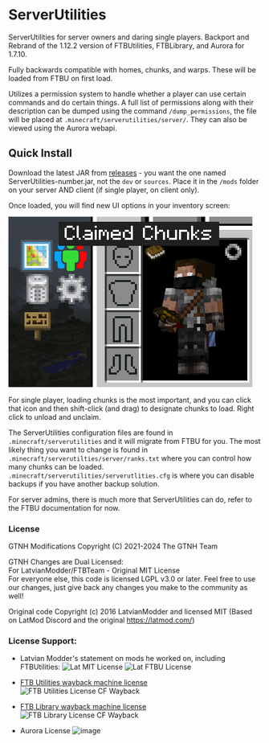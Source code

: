 ServerUtilities
===============
ServerUtilities for server owners and daring single players. Backport and Rebrand of the 1.12.2 version of FTBUtilities, FTBLibrary, and Aurora for 1.7.10.

Fully backwards compatible with homes, chunks, and warps. These will be loaded from FTBU on first load.

Utilizes a permission system to handle whether a player can use certain commands and do certain things. A full list of permissions along with their description can be dumped using the command `/dump_permissions`, the file will be placed at ``.minecraft/serverutilities/server/``. They can also be viewed using the Aurora webapi.

## Quick Install

Download the latest JAR from [releases](https://github.com/GTNewHorizons/ServerUtilities/releases) - you want the one named ServerUtilities-number.jar, not the `dev` or `sources`. Place it in the `/mods` folder on your server AND client (if single player, on client only).

Once loaded, you will find new UI options in your inventory screen:

![ServerUtilities GUI](claimed_chunks.png)

For single player, loading chunks is the most important, and you can click that icon and then shift-click (and drag) to designate chunks to load. Right click to unload and unclaim.

The ServerUtilities configuration files are found in `.minecraft/serverutilities` and it will migrate from FTBU for you. The most likely thing you want to change is found in `.minecraft/serverutilties/server/ranks.txt` where you can control how many chunks can be loaded. `.minecraft/serverutilities/serverutlities.cfg` is where you can disable backups if you have another backup solution.

For server admins, there is much more that ServerUtilities can do, refer to the FTBU documentation for now.

### License

GTNH Modifications Copyright (C) 2021-2024 The GTNH Team

GTNH Changes are Dual Licensed:<br>
For LatvianModder/FTBTeam - Original MIT License<br>
For everyone else, this code is licensed LGPL v3.0 or later. Feel free to use our changes, just give back any changes you make to the community as well!

Original code Copyright (c) 2016 LatvianModder and licensed MIT (Based on LatMod Discord and the original https://latmod.com/)

### License Support:
* Latvian Modder's statement on mods he worked on, including FTBUtilities:
![Lat MIT License](lat-mit-license.png)
![Lat FTBU License](lat-ftbu-license-discord.png)

* [FTB Utilities wayback machine license](https://web.archive.org/web/20190624234434/https://minecraft.curseforge.com/projects/ftb-utilities)
![FTB Utilities License CF Wayback](ftbu-license-wayback.png)
* [FTB Library wayback machine license](https://web.archive.org/web/20190418011645/https://minecraft.curseforge.com/projects/ftblib)
![FTB Library License CF Wayback](ftbl-license-wayback.png)

* Aurora License
![image](https://github.com/GTNewHorizons/ServerUtilities/assets/3237986/eecd36d3-6b77-4286-9767-3f4aa2dd008f)
